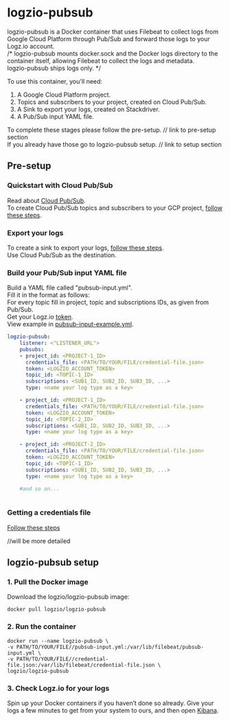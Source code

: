 # logzio-pubsub

logzio-pubsub is a Docker container that uses Filebeat to collect logs from Google Cloud Platform through Pub/Sub and forward those logs to your Logz.io account.
<br/>/*
logzio-pubsub mounts docker.sock and the Docker logs directory to the container itself, allowing Filebeat to collect the logs and metadata.
<br/>
logzio-pubsub ships logs only. */<br/>

To use this container, you'll need:
1. A Google Cloud Platform project.
2. Topics and subscribers to your project, created on Cloud Pub/Sub.
3. A Sink to export your logs, created on Stackdriver.
4. A Pub/Sub input YAML file.

To complete these stages please follow the pre-setup. // link to pre-setup section <br/>
If you already have those go to logzio-pubsub setup. // link to setup section

## Pre-setup

### Quickstart with Cloud Pub/Sub
  Read about [Cloud Pub/Sub](https://cloud.google.com/pubsub/docs/overview).<br/>
  To create Cloud Pub/Sub topics and subscribers to your GCP project, [follow these steps](https://cloud.google.com/pubsub/docs/quickstart-console).<br/>
    
### Export your logs
 To create a sink to export your logs, [follow these steps](https://cloud.google.com/logging/docs/export/configure_export_v2).<br/> Use Cloud Pub/Sub as the destination.
### Build your Pub/Sub input YAML file
Build a YAML file called "pubsub-input.yml".<br/>
Fill it in the format as follows:<br/>
For every topic fill in project, topic and subscriptions IDs, as given from Pub/Sub.<br/>
Get your Logz.io [token](https://app.logz.io/#/dashboard/settings/general).<br/>
View example in [pubsub-input-example.yml](https://github.com/logzio/logzio-pubsub/blob/develop/pubsub-input-example.yml).

```yml
logzio-pubsub:
    listener: <"LISTENER_URL">
    pubsubs:
    - project_id: <PROJECT-1_ID>
      credentials_file: <PATH/TO/YOUR/FILE/credential-file.json>
      token: <LOGZIO_ACCOUNT_TOKEN>
      topic_id: <TOPIC-1_ID>
      subscriptions: <SUB1_ID, SUB2_ID, SUB3_ID, ...>
      type: <name your log type as a key>

    - project_id: <PROJECT-1_ID>
      credentials_file: <PATH/TO/YOUR/FILE/credential-file.json>
      token: <LOGZIO_ACCOUNT_TOKEN>
      topic_id: <TOPIC-2_ID>
      subscriptions: <SUB1_ID, SUB2_ID, SUB3_ID, ...>
      type: <name your log type as a key>

    - project_id: <PROJECT-2_ID>
      credentials_file: <PATH/TO/YOUR/FILE/credential-file.json>
      token: <LOGZIO_ACCOUNT_TOKEN>
      topic_id: <TOPIC-1_ID>
      subscriptions: <SUB1_ID, SUB2_ID, SUB3_ID, ...>
      type: <name your log type as a key>

    #and so on...
    
```
### Getting a credentials file
[Follow these steps](https://medium.com/quintoandar-tech-blog/creating-google-cloud-pub-sub-publishers-and-subscribers-with-spring-cloud-gcp-part-1-setup-a96c53025fec)

//will be more detailed


## logzio-pubsub setup

### 1. Pull the Docker image

Download the logzio/logzio-pubsub image:

```shell
docker pull logzio/logzio-pubsub
```

### 2. Run the container

```shell
docker run --name logzio-pubsub \
-v PATH/TO/YOUR/FILE//pubsub-input.yml:/var/lib/filebeat/pubsub-input.yml \
-v PATH/TO/YOUR/FILE//credential-file.json:/var/lib/filebeat/credential-file.json \
logzio/logzio-pubsub
```

### 3. Check Logz.io for your logs

Spin up your Docker containers if you haven’t done so already. Give your logs a few minutes to get from your system to ours, and then open [Kibana](https://app.logz.io/#/dashboard/kibana).
